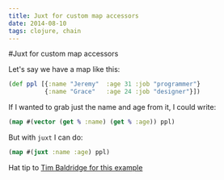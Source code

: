 ```yaml
---
title: Juxt for custom map accessors
date: 2014-08-10
tags: clojure, chain
---
```


#Juxt for custom map accessors

Let's say we have a map like this:

```clojure
(def ppl [{:name "Jeremy"  :age 31 :job "programmer"}
          {:name "Grace"   :age 24 :job "designer"}])
```

If I wanted to grab just the name and age from it, I could write:

```clojure
(map #(vector (get % :name) (get % :age)) ppl)
```

But with `juxt` I can do:

```clojure
(map #(juxt :name :age) ppl)
```

Hat tip to [Tim Baldridge for this example](https://tbaldridge.pivotshare.com/media/function-of-the-day-juxt/11920)


